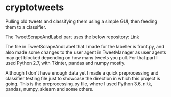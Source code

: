 # cryptotweets
Pulling old tweets and classifying them using a simple GUI, then feeding them to a classifier.

The TweetScrapeAndLabel part uses the below repository:
[Link](https://github.com/Jefferson-Henrique/GetOldTweets-python)

The file in TweetScrapeAndLabel that I made for the labeller is front.py, and also made some changes to
the user agent in TweetManager as user agents may get blocked depending on how many tweets you pull.
For that part I used Python 2.7, with Tkinter, pandas and numpy mostly.

Although I don't have enough data yet I made a quick preprocessing and classifier testing file just to showcase
the direction in which this project is going. This is the preprocessing.py file, where I used Python 3.6, nltk, pandas,
numpy, sklearn and some others. 

